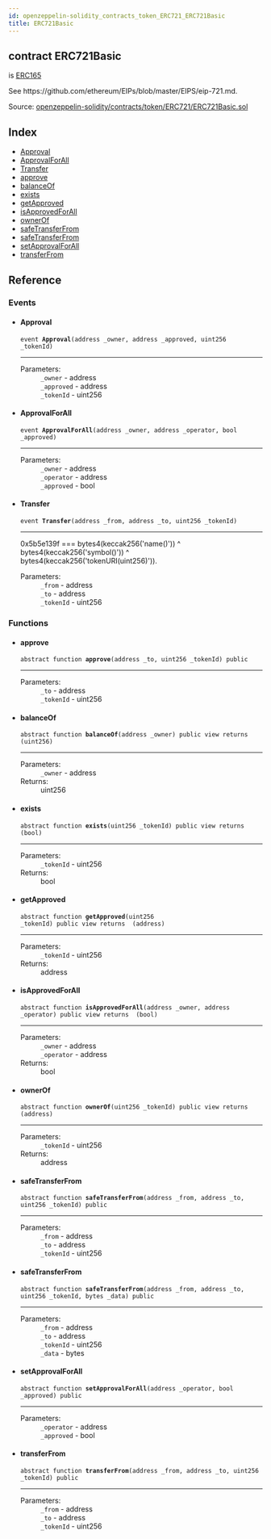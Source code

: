 ```yaml
---
id: openzeppelin-solidity_contracts_token_ERC721_ERC721Basic
title: ERC721Basic
---
```


<div class="contract-doc"><div class="contract"><h2 class="contract-header"><span class="contract-kind">contract</span> ERC721Basic</h2><p class="base-contracts"><span>is</span> <a href="openzeppelin-solidity_contracts_introspection_ERC165.html">ERC165</a></p><p class="description">See https://github.com/ethereum/EIPs/blob/master/EIPS/eip-721.md.</p><div class="source">Source: <a href="git+https://github.com/2keynet/web3-alpha/blob/v0.0.3/contracts/openzeppelin-solidity/contracts/token/ERC721/ERC721Basic.sol" target="_blank">openzeppelin-solidity/contracts/token/ERC721/ERC721Basic.sol</a></div></div><div class="index"><h2>Index</h2><ul><li><a href="openzeppelin-solidity_contracts_token_ERC721_ERC721Basic.html#Approval">Approval</a></li><li><a href="openzeppelin-solidity_contracts_token_ERC721_ERC721Basic.html#ApprovalForAll">ApprovalForAll</a></li><li><a href="openzeppelin-solidity_contracts_token_ERC721_ERC721Basic.html#Transfer">Transfer</a></li><li><a href="openzeppelin-solidity_contracts_token_ERC721_ERC721Basic.html#approve">approve</a></li><li><a href="openzeppelin-solidity_contracts_token_ERC721_ERC721Basic.html#balanceOf">balanceOf</a></li><li><a href="openzeppelin-solidity_contracts_token_ERC721_ERC721Basic.html#exists">exists</a></li><li><a href="openzeppelin-solidity_contracts_token_ERC721_ERC721Basic.html#getApproved">getApproved</a></li><li><a href="openzeppelin-solidity_contracts_token_ERC721_ERC721Basic.html#isApprovedForAll">isApprovedForAll</a></li><li><a href="openzeppelin-solidity_contracts_token_ERC721_ERC721Basic.html#ownerOf">ownerOf</a></li><li><a href="openzeppelin-solidity_contracts_token_ERC721_ERC721Basic.html#safeTransferFrom">safeTransferFrom</a></li><li><a href="openzeppelin-solidity_contracts_token_ERC721_ERC721Basic.html#safeTransferFrom">safeTransferFrom</a></li><li><a href="openzeppelin-solidity_contracts_token_ERC721_ERC721Basic.html#setApprovalForAll">setApprovalForAll</a></li><li><a href="openzeppelin-solidity_contracts_token_ERC721_ERC721Basic.html#transferFrom">transferFrom</a></li></ul></div><div class="reference"><h2>Reference</h2><div class="events"><h3>Events</h3><ul><li><div class="item event"><span id="Approval" class="anchor-marker"></span><h4 class="name">Approval</h4><div class="body"><code class="signature">event <strong>Approval</strong><span>(address _owner, address _approved, uint256 _tokenId) </span></code><hr/><dl><dt><span class="label-parameters">Parameters:</span></dt><dd><div><code>_owner</code> - address</div><div><code>_approved</code> - address</div><div><code>_tokenId</code> - uint256</div></dd></dl></div></div></li><li><div class="item event"><span id="ApprovalForAll" class="anchor-marker"></span><h4 class="name">ApprovalForAll</h4><div class="body"><code class="signature">event <strong>ApprovalForAll</strong><span>(address _owner, address _operator, bool _approved) </span></code><hr/><dl><dt><span class="label-parameters">Parameters:</span></dt><dd><div><code>_owner</code> - address</div><div><code>_operator</code> - address</div><div><code>_approved</code> - bool</div></dd></dl></div></div></li><li><div class="item event"><span id="Transfer" class="anchor-marker"></span><h4 class="name">Transfer</h4><div class="body"><code class="signature">event <strong>Transfer</strong><span>(address _from, address _to, uint256 _tokenId) </span></code><hr/><div class="description"><p>0x5b5e139f === bytes4(keccak256(&#x27;name()&#x27;)) ^ bytes4(keccak256(&#x27;symbol()&#x27;)) ^ bytes4(keccak256(&#x27;tokenURI(uint256)&#x27;)).</p></div><dl><dt><span class="label-parameters">Parameters:</span></dt><dd><div><code>_from</code> - address</div><div><code>_to</code> - address</div><div><code>_tokenId</code> - uint256</div></dd></dl></div></div></li></ul></div><div class="functions"><h3>Functions</h3><ul><li><div class="item function"><span id="approve" class="anchor-marker"></span><h4 class="name">approve</h4><div class="body"><code class="signature"><span>abstract </span>function <strong>approve</strong><span>(address _to, uint256 _tokenId) </span><span>public </span></code><hr/><dl><dt><span class="label-parameters">Parameters:</span></dt><dd><div><code>_to</code> - address</div><div><code>_tokenId</code> - uint256</div></dd></dl></div></div></li><li><div class="item function"><span id="balanceOf" class="anchor-marker"></span><h4 class="name">balanceOf</h4><div class="body"><code class="signature"><span>abstract </span>function <strong>balanceOf</strong><span>(address _owner) </span><span>public </span><span>view </span><span>returns  (uint256) </span></code><hr/><dl><dt><span class="label-parameters">Parameters:</span></dt><dd><div><code>_owner</code> - address</div></dd><dt><span class="label-return">Returns:</span></dt><dd>uint256</dd></dl></div></div></li><li><div class="item function"><span id="exists" class="anchor-marker"></span><h4 class="name">exists</h4><div class="body"><code class="signature"><span>abstract </span>function <strong>exists</strong><span>(uint256 _tokenId) </span><span>public </span><span>view </span><span>returns  (bool) </span></code><hr/><dl><dt><span class="label-parameters">Parameters:</span></dt><dd><div><code>_tokenId</code> - uint256</div></dd><dt><span class="label-return">Returns:</span></dt><dd>bool</dd></dl></div></div></li><li><div class="item function"><span id="getApproved" class="anchor-marker"></span><h4 class="name">getApproved</h4><div class="body"><code class="signature"><span>abstract </span>function <strong>getApproved</strong><span>(uint256 _tokenId) </span><span>public </span><span>view </span><span>returns  (address) </span></code><hr/><dl><dt><span class="label-parameters">Parameters:</span></dt><dd><div><code>_tokenId</code> - uint256</div></dd><dt><span class="label-return">Returns:</span></dt><dd>address</dd></dl></div></div></li><li><div class="item function"><span id="isApprovedForAll" class="anchor-marker"></span><h4 class="name">isApprovedForAll</h4><div class="body"><code class="signature"><span>abstract </span>function <strong>isApprovedForAll</strong><span>(address _owner, address _operator) </span><span>public </span><span>view </span><span>returns  (bool) </span></code><hr/><dl><dt><span class="label-parameters">Parameters:</span></dt><dd><div><code>_owner</code> - address</div><div><code>_operator</code> - address</div></dd><dt><span class="label-return">Returns:</span></dt><dd>bool</dd></dl></div></div></li><li><div class="item function"><span id="ownerOf" class="anchor-marker"></span><h4 class="name">ownerOf</h4><div class="body"><code class="signature"><span>abstract </span>function <strong>ownerOf</strong><span>(uint256 _tokenId) </span><span>public </span><span>view </span><span>returns  (address) </span></code><hr/><dl><dt><span class="label-parameters">Parameters:</span></dt><dd><div><code>_tokenId</code> - uint256</div></dd><dt><span class="label-return">Returns:</span></dt><dd>address</dd></dl></div></div></li><li><div class="item function"><span id="safeTransferFrom" class="anchor-marker"></span><h4 class="name">safeTransferFrom</h4><div class="body"><code class="signature"><span>abstract </span>function <strong>safeTransferFrom</strong><span>(address _from, address _to, uint256 _tokenId) </span><span>public </span></code><hr/><dl><dt><span class="label-parameters">Parameters:</span></dt><dd><div><code>_from</code> - address</div><div><code>_to</code> - address</div><div><code>_tokenId</code> - uint256</div></dd></dl></div></div></li><li><div class="item function"><span id="safeTransferFrom" class="anchor-marker"></span><h4 class="name">safeTransferFrom</h4><div class="body"><code class="signature"><span>abstract </span>function <strong>safeTransferFrom</strong><span>(address _from, address _to, uint256 _tokenId, bytes _data) </span><span>public </span></code><hr/><dl><dt><span class="label-parameters">Parameters:</span></dt><dd><div><code>_from</code> - address</div><div><code>_to</code> - address</div><div><code>_tokenId</code> - uint256</div><div><code>_data</code> - bytes</div></dd></dl></div></div></li><li><div class="item function"><span id="setApprovalForAll" class="anchor-marker"></span><h4 class="name">setApprovalForAll</h4><div class="body"><code class="signature"><span>abstract </span>function <strong>setApprovalForAll</strong><span>(address _operator, bool _approved) </span><span>public </span></code><hr/><dl><dt><span class="label-parameters">Parameters:</span></dt><dd><div><code>_operator</code> - address</div><div><code>_approved</code> - bool</div></dd></dl></div></div></li><li><div class="item function"><span id="transferFrom" class="anchor-marker"></span><h4 class="name">transferFrom</h4><div class="body"><code class="signature"><span>abstract </span>function <strong>transferFrom</strong><span>(address _from, address _to, uint256 _tokenId) </span><span>public </span></code><hr/><dl><dt><span class="label-parameters">Parameters:</span></dt><dd><div><code>_from</code> - address</div><div><code>_to</code> - address</div><div><code>_tokenId</code> - uint256</div></dd></dl></div></div></li></ul></div></div></div>
